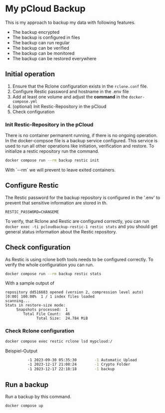 # My pCloud Backup

This is my approach to backup my data with following features.
- The backup encrypted
- The backup is configured in files
- The backup can run regular
- The backup can be verified
- The backup can be monitored
- The backup can be restored everywhere

## Initial operation

1. Ensure that the Rclone configuration exists in the `rclone.conf` file.
2. Configure Restic password and hostname in the .env file
3. Add at least one volume and adjust the **command** in the `docker-compose.yml`
4. (optional) Init Restic-Repository in the pCloud
5. Check configuration

### Init Restic-Repository in the pCloud

There is no container permanent running, if there is no ongoing operation. In the docker-compsoe file is a backup service configured. This service is used to run all other operations like initiation, verification and restore. To initialize a restic repository run the command.

```bash
docker compose run --rm backup restic init
```
With ´--rm´ we will prevent to leave exited containers.  

## Configure Restic

The Restic password for the backup repository is configured in the '.env' to prevent that sensitive information are stored in th.

```
RESTIC_PASSWORD=CHANGEME
```

To verify, that Rclone and Restic are configured correctly, you can run `docker exec -ti pcloudbackup-restic-1 restic stats` and you should get general status information about the Restic repository.

## Check configuration

As Restic is using rclone both tools needs to be configured correctly. To verify the whole configuration you can run.

```bash
docker compose run --rm backup restic stats
```

With a sample output of
```
repository dd516683 opened (version 2, compression level auto)
[0:00] 100.00%  1 / 1 index files loaded
scanning...
Stats in restore-size mode:
     Snapshots processed:  1
        Total File Count:  46
              Total Size:  24.784 MiB
```

### Check Rclone configuration

```bash
docker compose exec restic rclone lsd mypcloud:/
```

Beispiel-Output
```bash
          -1 2023-09-30 05:35:30        -1 Automatic Upload
          -1 2023-12-17 21:08:24        -1 Crypto Folder
          -1 2023-12-17 22:18:18        -1 backup
```

## Run a backup

Run a backup by this command.

```bash
docker compose up
```

